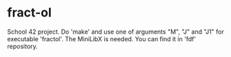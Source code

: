 # fract-ol
School 42 project. Do 'make' and use one of arguments "M", "J" and "J1" for executable 'fractol'. The MiniLibX is needed. You can find it in 'fdf' repository.
